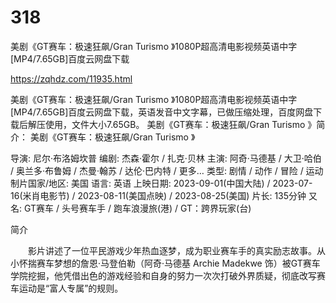 # 318
美剧《GT赛车：极速狂飙/Gran Turismo 》1080P超高清电影视频英语中字[MP4/7.65GB]百度云网盘下载

https://zqhdz.com/11935.html

美剧《GT赛车：极速狂飙/Gran Turismo 》1080P超高清电影视频英语中字[MP4/7.65GB]百度云网盘下载，英语发音中文字幕，已做压缩处理，百度网盘下载后解压使用，文件大小7.65GB。
美剧《GT赛车：极速狂飙/Gran Turismo 》简介：
美剧《GT赛车：极速狂飙/Gran Turismo 》

导演: 尼尔·布洛姆坎普
编剧: 杰森·霍尔 / 扎克·贝林
主演: 阿奇·马德基 / 大卫·哈伯 / 奥兰多·布鲁姆 / 杰曼·翰苏 / 达伦·巴内特 / 更多…
类型: 剧情 / 动作 / 冒险 / 运动
制片国家/地区: 美国
语言: 英语
上映日期: 2023-09-01(中国大陆) / 2023-07-16(米肖电影节) / 2023-08-11(美国点映) / 2023-08-25(美国)
片长: 135分钟
又名: GT赛车 / 头号赛车手 / 跑车浪漫旅(港) / GT：跨界玩家(台)

简介

　　影片讲述了一位平民游戏少年热血逐梦，成为职业赛车手的真实励志故事。从小怀揣赛车梦想的詹恩·马登伯勒（阿奇·马德基 Archie Madekwe 饰）被GT赛车学院挖掘，他凭借出色的游戏经验和自身的努力一次次打破外界质疑，彻底改写赛车运动是“富人专属”的规则。
